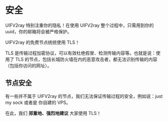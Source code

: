 # 安全

UIFV2ray 特别注重你的隐私！在使用 UIFV2ray 整个过程中，只需用到你的 uuid，你的邮箱将会被严格保护。

UIFV2ray 的免费节点统统使用 TLS！

TLS 是传输过程加密协议，可以有效杜绝假冒、检测传输内容等。也就是说：使用了 TLS 的节点，包括长城防火墙在内的恶意攻击者，都无法识别传输的内容（包括你访问的网址）。

## 节点安全

有一些并不属于 UIFV2ray 的节点，我们无法保证传输过程的安全，例如说：just my sock 或者是 你自建的 VPS。

在此，我们 **郑重地、强烈地建议** 大家使用 TLS！
